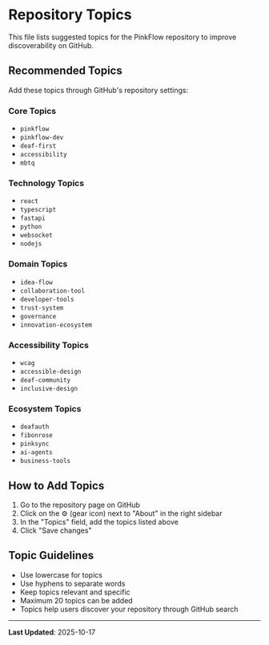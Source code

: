 # Repository Topics

This file lists suggested topics for the PinkFlow repository to improve discoverability on GitHub.

## Recommended Topics

Add these topics through GitHub's repository settings:

### Core Topics
- `pinkflow`
- `pinkflow-dev`
- `deaf-first`
- `accessibility`
- `mbtq`

### Technology Topics
- `react`
- `typescript`
- `fastapi`
- `python`
- `websocket`
- `nodejs`

### Domain Topics
- `idea-flow`
- `collaboration-tool`
- `developer-tools`
- `trust-system`
- `governance`
- `innovation-ecosystem`

### Accessibility Topics
- `wcag`
- `accessible-design`
- `deaf-community`
- `inclusive-design`

### Ecosystem Topics
- `deafauth`
- `fibonrose`
- `pinksync`
- `ai-agents`
- `business-tools`

## How to Add Topics

1. Go to the repository page on GitHub
2. Click on the ⚙️ (gear icon) next to "About" in the right sidebar
3. In the "Topics" field, add the topics listed above
4. Click "Save changes"

## Topic Guidelines

- Use lowercase for topics
- Use hyphens to separate words
- Keep topics relevant and specific
- Maximum 20 topics can be added
- Topics help users discover your repository through GitHub search

---

**Last Updated**: 2025-10-17
